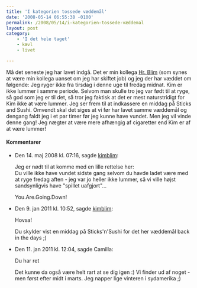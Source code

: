 ```yaml
---
title: 'I kategorien tossede væddemål'
date: '2008-05-14 06:55:38 -0100'
permalink: /2008/05/14/i-kategorien-tossede-væddemal
layout: post
category:
    - 'I det hele taget'
    - kævl
    - livet

---
```

Må det seneste jeg har lavet indgå. Det er min kollega [Hr. Blim](http://kimblim.dk) (som synes at være min kollega uanset om jeg har skiftet job) og jeg der har væddet om følgende: Jeg ryger ikke fra tirsdag i denne uge til fredag midnat. Kim er ikke lummer i samme periode. Selvom man skulle tro jeg var født til at ryge, så god som jeg er til det, så tror jeg faktisk at det er mest naturstridigt for Kim ikke at være lummer. Jeg ser frem til at indkassere en middag på Sticks and Sushi. Omvendt skal det siges at vi før har lavet samme væddemål og dengang faldt jeg i et par timer før jeg kunne have vundet. Men jeg vil vinde denne gang! Jeg nægter at være mere afhængig af cigaretter end Kim er af at være lummer!
<div class="vintage-comments">
<h4>Kommentarer </h4>
<ul class="vintage-comments-list"><li>
<p class="comment-meta">Den <time pubdate datetime="2008-05-14T07:16:21+02:00">14. maj 2008 kl.  07:16</time>, sagde <a href="http://kimblim.dk">kimblim</a>:</p>
<p>Jeg er nødt til at komme med en lille rettelse her:<br />
Du ville ikke have vundet sidste gang selvom du havde ladet være med at ryge fredag aften - jeg var jo heller ikke lummer, så vi ville højst sandsynligvis have "spillet uafgjort"...</p>
<p>You.Are.Going.Down!</p>
</li>

<li>
<p class="comment-meta">Den <time pubdate datetime="2011-01-09T22:52:55+01:00">9. jan 2011 kl.  10:52</time>, sagde <a href="http://kimblim.dk">kimblim</a>:</p>
<p>Hovsa!</p>
<p>Du skylder vist en middag på Sticks'n'Sushi for det her væddemål back in the days ;)</p>
</li>

<li>
<p class="comment-meta">Den <time pubdate datetime="2011-01-11T12:04:23+01:00">11. jan 2011 kl.  12:04</time>, sagde Camilla:</p>
<p>Du har ret</p>
<p>Det kunne da også være helt rart at se dig igen :) Vi finder ud af noget - men først efter midt i marts. Jeg napper lige vinteren i sydamerika ;)</p>
</li>
</ul>
</div>
